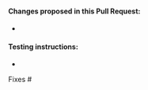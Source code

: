 #### Changes proposed in this Pull Request:

*

#### Testing instructions:

<!--
Add as many details as possible to help others reproduce the issue and test the fix.
"Before / After" screenshots can also be very helpful when the change is visual.

Would you like this feature to be tested by Beta testers as well?
Please add instructions to to-test.md in a new commit as part of your PR.
-->

*

Fixes #
